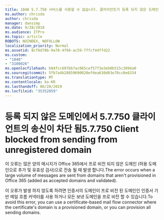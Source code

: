 ```yaml
---
title: 1048 5.7.750 서비스를 사용할 수 없습니다. 클라이언트가 등록 되지 않은 도메인에서 보내지 못하도록 차단 됨
ms.author: chrisda
author: chrisda
manager: dansimp
ms.date: 9/28/2018
ms.audience: ITPro
ms.topic: article
ROBOTS: NOINDEX, NOFOLLOW
localization_priority: Normal
ms.assetid: 8cf6d70b-9a78-4f04-ac59-7ffcf44ffd22
ms.custom:
- "1048"
- "3100026"
ms.openlocfilehash: b94fcc697bb7ac065cef57f3e3eb0b515c3094a0
ms.sourcegitcommit: 5fb7a4b28859690020efdea630d03e70cc0e6334
ms.translationtype: MT
ms.contentlocale: ko-KR
ms.lasthandoff: 06/28/2019
ms.locfileid: "35352859"
---
```

# <a name="57750-client-blocked-from-sending-from-unregistered-domain"></a><span data-ttu-id="8e815-103">등록 되지 않은 도메인에서 5.7.750 클라이언트의 송신이 차단 됨</span><span class="sxs-lookup"><span data-stu-id="8e815-103">5.7.750 Client blocked from sending from unregistered domain</span></span>

<span data-ttu-id="8e815-104">이 오류는 많은 양의 메시지가 Office 365에서 프로 비전 되지 않은 도메인 (허용 도메인으로 추가 및 유효성 검사)으로 전송 될 때 발생 합니다.</span><span class="sxs-lookup"><span data-stu-id="8e815-104">The error occurs when a large volume of messages are sent from domains that aren't provisioned in Office 365 (added as accepted domains and validated).</span></span>

<span data-ttu-id="8e815-105">이 오류가 발생 하지 않도록 하려면 인증서의 도메인이 프로 비전 된 도메인인 인증서 기반 메일 흐름 커넥터를 사용 하거나 모든 보낸 도메인을 프로 비전 할 수 있습니다.</span><span class="sxs-lookup"><span data-stu-id="8e815-105">To avoid this error, you can use a certificate-based mail flow connector where the certificate's domain is a provisioned domain, or you can provision all sending domains.</span></span>
